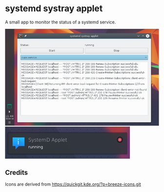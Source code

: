 systemd systray applet
======================

A small app to monitor the status of a systemd service.

![](window-icon.png)
![](notification.png)


Credits
-------

Icons are derived from https://quickgit.kde.org/?p=breeze-icons.git


